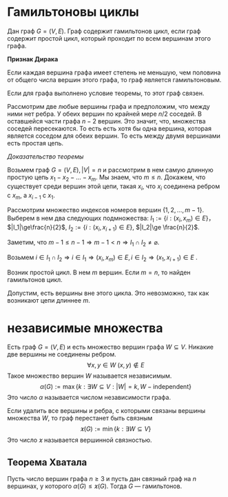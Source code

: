  # Гамильтоновы циклы

Дан граф $G=(V,E)$. Граф содержит гамильтонов цикл, если граф содержит простой цикл, который проходит по всем вершинам этого графа. 


**Признак Дирака**

Если каждая вершина графа имеет степень не меньшую, чем половина от общего числа вершин этого графа, то граф является гамильтоновым.

Если для графа выполнено условие теоремы, то этот граф связен.

Рассмотрим две любые вершины графа и предположим, что между ними нет ребра. У обеих вершин по крайней мере $n/2$ соседей. В оставшейся части графа $n-2$ вершин. Это значит, что, множества соседей пересекаются. То есть есть хотя бы одна вершина, которая является соседом для обеих вершин. То есть между двумя вершинами есть простая цепь.

*Доказательство теоремы*

Возьмем граф $G=(V, E), |V|=n$ и рассмотрим в нем самую длинную простую цепь $x_1-x_2-\ldots-x_m$. Мы знаем, что $m\le n$. Докажем, что существует среди вершин этой цепи, такая $x_i$, что $x_i$ соединена ребром с $x_m$, а $x_{i-1}$ с $x_1$.

Рассмотрим множество индексов номеров вершин $\{1, 2, \ldots, m-1\}$. Выберем в нем два следующих подмножества: $I_1:=\{i: (x_i, x_m)\in E\}$， $|I_1|\ge\frac{n}{2}$, $I_2:=\{i:(x_i,x_{i+1})\in E\}$, $|I_2|\ge \frac{n}{2}$.

Заметим, что $m-1\le n-1 \Rightarrow m-1<n \Rightarrow I_1 \cap I_2 \ne \varnothing$.

Возьмем $i\in I_1\cap I_2 \Rightarrow i \in I_1 \Rightarrow (x_i, x_m)\in E, i \in I_2\Rightarrow (x_1, x_{i+1})\in E$ .

Возник простой цикл. В нем $m$ вершин. Если $m=n$, то найден гамильтонов цикл.

Допустим, есть вершины вне этого цикла. Это невозможно, так как возникают цепи длиннее $m$.

# независимые множества

Есть граф $G=(V,E)$ и есть множество вершин графа $W\subseteq V$. Никакие две вершины не соединены ребром. 
$$\forall x,y \in W \ (x,y) \notin E$$
Такое множество вершин $W$ называется независимым.
$$\alpha(G):= \max \{k:\exists W\subseteq V:|W|=k, W-\text{independent}\}$$
Это число $\alpha$ называется числом независимости графа.


Если удалить все вершины и ребра, с которыми связаны вершины множества $W$, то граф перестанет быть связным
$$\varkappa(G):= \min\{k:\exists W\subseteq V\}$$
Это число $\varkappa$ называется вершинной связностью.


## Теорема Хватала

Пусть число вершин графа $n \ge 3$ и пусть дан связный граф на $n$ вершинах, у которого $\alpha(G)\le \varkappa(G)$. Тогда $G$ — гамильтонов.
